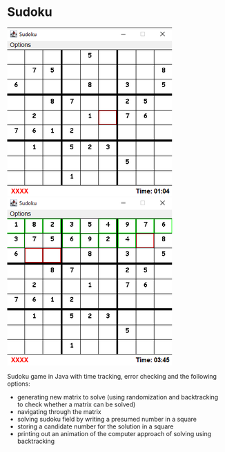 # Sudoku
![](src/sudoku/preview1.png)
![](src/sudoku/preview2.png)

Sudoku game in Java with time tracking, error checking and the following options:
- generating new matrix to solve (using randomization and backtracking to check whether a matrix can be solved)
- navigating through the matrix
- solving sudoku field by writing a presumed number in a square
- storing a candidate number for the solution in a square
- printing out an animation of the computer approach of solving using backtracking
